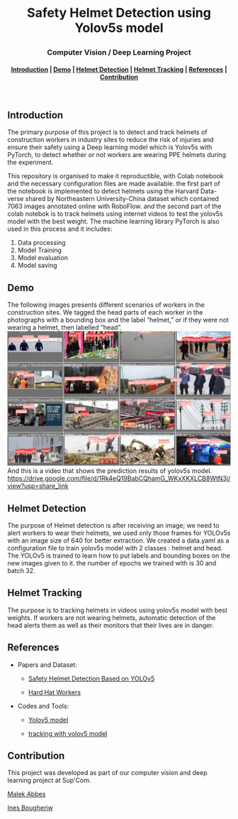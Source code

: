 <h1 style="text-align:center">

  <br>

  Safety Helmet Detection using Yolov5s model 

</h1>

<h3 style="text-align:center">

  Computer Vision / Deep Learning  Project 

</h3>

<div style="text-align:center">

  <h4>

   <a href="#Introduction">Introduction</a> | <a href="#Demo">Demo</a> | <a href="#Helmet Detection">Helmet Detection</a> | <a href="#Helmet Tracking">Helmet Tracking</a> | <a href="#References">References</a> | <a href="#Contribution">Contribution</a>

  </h4>

</div>

<br>

 

## Introduction

The primary purpose of this project is to detect and track helmets of construction workers in industry sites to reduce the risk of injuries and ensure their safety using a Deep learning model which is Yolov5s with PyTorch, to detect whether or not workers are wearing PPE
helmets during the experiment.

This repository is organised to make it reproductible, with Colab notebook and the necessary configuration files are made available.
the first part of the notebook is implemented to detect helmets using the Harvard Data-verse shared by Northeastern University-China dataset which contained 7063 images annotated online with RoboFlow. and the second part of the colab notebok is to track helmets using internet videos to test the yolov5s model with the best weight. The machine learning library PyTorch is also used in this process and it includes: 

1. Data processing 
2. Model Training 
3. Model evaluation 
4. Model saving 

## Demo

The following images presents different scenarios of workers in the construction sites. We tagged the head parts of each worker in the photographs with a bounding box and the label “helmet,” or if they were not wearing a helmet, then labelled “head”.
<img src="/images/workers.png">
And this is a video that shows the prediction results of yolov5s model. 
https://drive.google.com/file/d/1Rk4eQ19BabCQhamG_WKxXKXLCB8WtN3j/view?usp=share_link 

## Helmet Detection

The purpose of Helmet detection is after receiving an image; we need to
alert workers to wear their helmets, we used only those frames for YOLOv5s with an image size of 640 for better extraction. We created a data.yaml as a configuration file to train yolov5s model with 2 classes : helmet and head. The YOLOv5 is trained to learn how to put labels
and bounding boxes on the new images given to it. the number of epochs we trained with is 30 and batch 32.     


## Helmet Tracking

The purpose is to tracking helmets in videos using yolov5s model with best weights. If workers are not wearing helmets, automatic detection of the head alerts them as well as their monitors that their lives are in danger. 
 

## References 

- Papers and Dataset:

  - <a href="https://ieeexplore.ieee.org/document/9362711?fbclid=IwAR1X-9bqVV5CiVV3rChLpzAXlr6b9L6nhQ9WPiGA6wcd7RmBzsN8K7f1vsA">Safety Helmet Detection Based on YOLOv5</a>

  - <a href="https://universe.roboflow.com/joseph-nelson/hard-hat-workers/browse?queryText=&pageSize=50&startingIndex=0&browseQuery=true">Hard Hat Workers</a>

- Codes and Tools:

  - <a href="https://github.com/ultralytics/yolov5">Yolov5 model</a>

  - <a href="https://github.com/Mrinal18/NFL_Kaggle">tracking with yolov5 model</a>

  

## Contribution

This project was developed as part of our computer vision and deep learning  project at Sup'Com.

<a href="https://github.com/Malek-1">Malek Abbes</a>

<a href="https://github.com/Ines38">Ines Bougheriw</a>